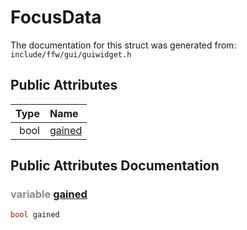 FocusData
===================================


The documentation for this struct was generated from: `include/ffw/gui/guiwidget.h`



## Public Attributes

| Type | Name |
| -------: | :------- |
|  bool | [gained](#330c30fb) |


## Public Attributes Documentation

### <span style="opacity:0.5;">variable</span> <a id="330c30fb" href="#330c30fb">gained</a>

```cpp
bool gained
```





